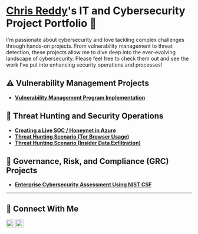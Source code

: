 # <a href="https://www.linkedin.com/in/chrismreddy/">Chris Reddy</a>'s IT and Cybersecurity Project Portfolio 🔐

I'm passionate about cybersecurity and love tackling complex challenges through hands-on projects. From vulnerability management to threat detection, these projects allow me to dive deep into the ever-evolving landscape of cybersecurity. Please feel free to check them out and see the work I’ve put into enhancing security operations and processes!

## ⚠️ Vulnerability Management Projects

- **[Vulnerability Management Program Implementation](https://github.com/chrisreddy1/vulnerability-management-program)**

## 🚨 Threat Hunting and Security Operations

- **[Creating a Live SOC / Honeynet in Azure](https://github.com/chrisreddy1/Azure-SOC)**
- **[Threat Hunting Scenario (Tor Browser Usage)](https://github.com/chrisreddy1/threat-hunting-scenario-tor)**
- **[Threat Hunting Scenario (Insider Data Exfiltration)](https://github.com/chrisreddy1/threat-hunting-scenario-insider-threat)**

## 📝 Governance, Risk, and Compliance (GRC) Projects

- **[Enterprise Cybersecurity Assessment Using NIST CSF](https://github.com/chrisreddy1/NIST-Assessment)**

<hr/>

## 🤳 Connect With Me

[<img align="left" alt="Chris Reddy | LinkedIn" width="22px" src="https://cdn.jsdelivr.net/npm/simple-icons@v3/icons/linkedin.svg" />][linkedin]
[<img align="left" alt="Chris Reddy | X" width="22px" src="https://cdn.jsdelivr.net/npm/simple-icons@15.14.0/icons/x.svg" />][x]


[linkedin]: https://linkedin.com/in/chrismreddy
[x]: https://x.com/chrisisntreddy

<!--
<img width="35" alt="image" src="https://github.com/user-attachments/assets/2f41c7cd-5ea8-4475-b451-a37161b6c3fb"> 
<img width="35" alt="image" src="https://github.com/user-attachments/assets/77649969-9910-4994-8b96-74a116cfb2a8">
-->
